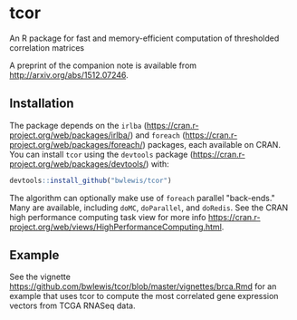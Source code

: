 # tcor
An R package for fast and memory-efficient computation of thresholded correlation matrices

A preprint of the companion note is available from http://arxiv.org/abs/1512.07246.


## Installation

The package depends on the 
`irlba` (https://cran.r-project.org/web/packages/irlba/)
and  `foreach` (https://cran.r-project.org/web/packages/foreach/)
packages, each available on CRAN.
You can install `tcor` using the `devtools` package
(https://cran.r-project.org/web/packages/devtools/) with:
```r
devtools::install_github("bwlewis/tcor")
```

The algorithm can optionally make use of `foreach` parallel "back-ends." Many
are available, including `doMC`, `doParallel`, and `doRedis`. See the CRAN high
performance computing task view for more info
https://cran.r-project.org/web/views/HighPerformanceComputing.html.

## Example

See the vignette https://github.com/bwlewis/tcor/blob/master/vignettes/brca.Rmd
for an example that uses tcor to compute the most correlated gene expression
vectors from TCGA RNASeq data.
